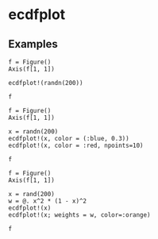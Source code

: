 # ecdfplot


## Examples

```@figure
f = Figure()
Axis(f[1, 1])

ecdfplot!(randn(200))

f
```

```@figure
f = Figure()
Axis(f[1, 1])

x = randn(200)
ecdfplot!(x, color = (:blue, 0.3))
ecdfplot!(x, color = :red, npoints=10)

f
```

```@figure
f = Figure()
Axis(f[1, 1])

x = rand(200)
w = @. x^2 * (1 - x)^2
ecdfplot!(x)
ecdfplot!(x; weights = w, color=:orange)

f
```
